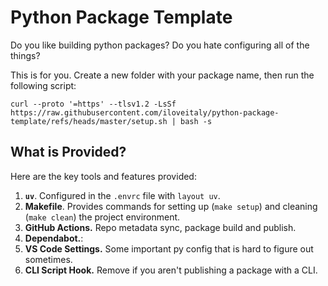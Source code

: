 # Python Package Template

Do you like building python packages? Do you hate configuring all of the things?

This is for you. Create a new folder with your package name, then run the following script:

```shell
curl --proto '=https' --tlsv1.2 -LsSf https://raw.githubusercontent.com/iloveitaly/python-package-template/refs/heads/master/setup.sh | bash -s
```

## What is Provided?

Here are the key tools and features provided:

1. **`uv`**. Configured in the `.envrc` file with `layout uv`.
2. **Makefile**. Provides commands for setting up (`make setup`) and cleaning (`make clean`) the project environment.
1. **GitHub Actions.** Repo metadata sync, package build and publish.
3. **Dependabot.**:
4. **VS Code Settings.** Some important py config that is hard to figure out sometimes.
5. **CLI Script Hook.** Remove if you aren't publishing a package with a CLI.
